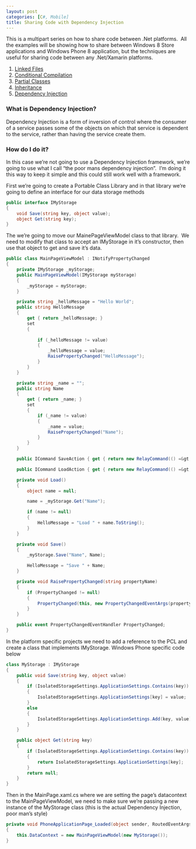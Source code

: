 ```yaml
---
layout: post
categories: [C#, Mobile]
title: Sharing Code with Dependency Injection
---
```

This is a multipart series on how to share code between .Net platforms.  All the examples will be showing how to share between Windows 8 Store applications and Windows Phone 8 application, but the techniques are useful for sharing code between any .Net/Xamarin platforms.
<ol>
	<li><a href="http://hutchcodes.net/linked-files/">Linked Files</a></li>
	<li><a href="http://hutchcodes.net/conditional-compilation/">Conditional Compilation</a></li>
	<li><a href="http://hutchcodes.net/partial-classes/">Partial Classes</a></li>
	<li><a href="http://hutchcodes.net/sharing-code-with-inheritance/">Inheritance</a></li>
	<li><a href="http://hutchcodes.net/sharing-code-with-dependency-injection/">Dependency Injection</a></li>
</ol>
<h3>What is Dependency Injection?</h3>
Dependency Injection is a form of inversion of control where the consumer of a service passes some of the objects on which that service is dependent to the service, rather than having the service create them.
<!--more-->

<h3>How do I do it?</h3>
In this case we’re not going to use a Dependency Injection framework, we’re going to use what I call “the poor mans dependency injection”.  I’m doing it this way to keep it simple and this could still work well with a framework.

First we’re going to create a Portable Class Library and in that library we’re going to define an interface for our data storage methods

~~~ csharp
public interface IMyStorage
{
    void Save(string key, object value);
    object Get(string key);
}
~~~

The we’re going to move our MainePageViewModel class to that library.  We need to modify that class to accept an IMyStorage in it’s constructor, then use that object to get and save it’s data.

~~~ csharp
public class MainPageViewModel : INotifyPropertyChanged
{
    private IMyStorage _myStorage;
    public MainPageViewModel(IMyStorage myStorage)
    {
        _myStorage = myStorage;
    }

    private string _helloMessage = "Hello World";
    public string HelloMessage
    {
        get { return _helloMessage; }
        set
        {
                
            if (_helloMessage != value)
            {
                _helloMessage = value;
                RaisePropertyChanged("HelloMessage");
            }
        }
    }

    private string _name = "";
    public string Name
    {
        get { return _name; }
        set
        {
            if (_name != value)
            {
                _name = value;
                RaisePropertyChanged("Name");
            }
        }
    }

    public ICommand SaveAction { get { return new RelayCommand(() =&gt; Save()); } }

    public ICommand LoadAction { get { return new RelayCommand(() =&gt; Load()); } }

    private void Load()
    {
        object name = null;

        name = _myStorage.Get("Name");

        if (name != null)
        {
            HelloMessage = "Load " + name.ToString();
        }
    }

    private void Save()
    {
        _myStorage.Save("Name", Name);

        HelloMessage = "Save " + Name;
    }

    private void RaisePropertyChanged(string propertyName)
    {
        if (PropertyChanged != null)
        {
            PropertyChanged(this, new PropertyChangedEventArgs(propertyName));
        }
    }

    public event PropertyChangedEventHandler PropertyChanged;
}
~~~

In the platform specific projects we need to add a reference to the PCL and create a class that implements IMyStorage. Windows Phone specific code below

~~~ csharp
class MyStorage : IMyStorage
{
    public void Save(string key, object value)
    {
        if (IsolatedStorageSettings.ApplicationSettings.Contains(key))
        {
            IsolatedStorageSettings.ApplicationSettings[key] = value;
        }
        else
        {
            IsolatedStorageSettings.ApplicationSettings.Add(key, value);
        }
    }

    public object Get(string key)
    {
        if (IsolatedStorageSettings.ApplicationSettings.Contains(key))
        {
            return IsolatedStorageSettings.ApplicationSettings[key];
        }
        return null;
    }
}
~~~

Then in the MainPage.xaml.cs where we are setting the page’s datacontext to the MainPageViewModel, we need to make sure we’re passing a new instance of the MyStorage class (this is the actual Dependency Injection, poor man’s style)

~~~ csharp
private void PhoneApplicationPage_Loaded(object sender, RoutedEventArgs e)
{
    this.DataContext = new MainPageViewModel(new MyStorage());
}
~~~

